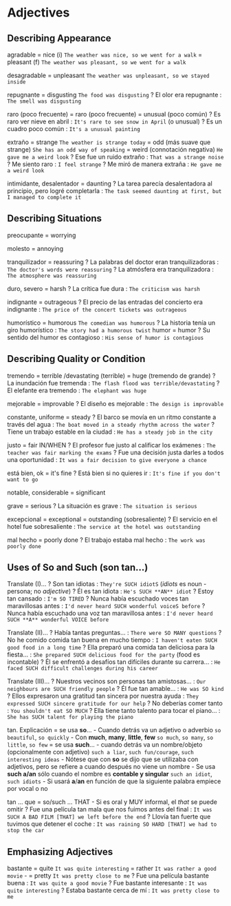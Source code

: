 # Adjectives

## Describing Appearance

agradable
    = nice (i) `The weather was nice, so we went for a walk`
    = pleasant (f) `The weather was pleasant, so we went for a walk`

desagradable
    = unpleasant `The weather was unpleasant, so we stayed inside`

repugnante = disgusting `The food was disgusting`
    ? El olor era repugnante : `The smell was disgusting`

raro (poco frecuente)
    = raro (poco frecuente)
    = unusual (poco común)
    ? Es raro ver nieve en abril : `It's rare to see snow in April` (o unusual)
    ? Es un cuadro poco común : `It's a unusual painting`

extraño
    = strange `The weather is strange today`
    = odd (más suave que strange) `She has an odd way of speaking`
    = weird (connotación negativa) `He gave me a weird look`
    ? Ese fue un ruido extraño : `That was a strange noise`
    ? Me siento raro : `I feel strange`
    ? Me miró de manera extraña : `He gave me a weird look`

intimidante, desalentador = daunting
    ? La tarea parecía desalentadora al principio, pero logré completarla : `The task seemed daunting at first, but I managed to complete it`


## Describing Situations

preocupante = worrying

molesto = annoying

tranquilizador = reassuring
    ? La palabras del doctor eran tranquilizadoras : `The doctor's words were reassuring`
    ? La atmósfera era tranquilizadora : `The atmosphere was reassuring`

duro, severo = harsh
    ? La crítica fue dura : `The criticism was harsh`

indignante = outrageous
    ? El precio de las entradas del concierto era indignante : `The price of the concert tickets was outrageous`

humorístico = humorous `The comedian was humorous`
    ? La historia tenía un giro humorístico : `The story had a humorous twist`
humor = humor
    ? Su sentido del humor es contagioso : `His sense of humor is contagious`


## Describing Quality or Condition

tremendo
    = terrible /devastating (terrible)
    = huge (tremendo de grande)
    ? La inundación fue tremenda :  `The flash flood was terrible/devastating`
    ? El elefante era tremendo : `The elephant was huge`


mejorable = improvable
    ? El diseño es mejorable : `The design is improvable`

constante, uniforme = steady
    ? El barco se movía en un ritmo constante a través del agua : `The boat moved in a steady rhythm across the water`
    ? Tiene un trabajo estable en la ciudad : `He has a steady job in the city`

justo = fair IN/WHEN
    ? El profesor fue justo al calificar los exámenes : `The teacher was fair marking the exams`
    ? Fue una decisión justa darles a todos una oportunidad : `It was a fair decision to give everyone a chance`

está bien, ok = it's fine
    ? Está bien si no quieres ir : `It's fine if you don't want to go`

notable, considerable
    = significant

grave = serious
    ? La situación es grave : `The situation is serious`

excepcional
    = exceptional
    = outstanding (sobresaliente)
    ? El servicio en el hotel fue sobresaliente : `The service at the hotel was outstanding`

mal hecho = poorly done
    ? El trabajo estaba mal hecho : `The work was poorly done`

## Uses of So and Such (son tan...)

Translate (I)...
    ? Son tan idiotas : `They're SUCH idiotS` (_idiots_ es noun - persona; no _adjective_)
    ? Él es tan idiota : `He's SUCH **AN** idiot`
    ? Estoy tan cansado : `I'm SO TIRED`
    ? Nunca había escuchado voces tan maravillosas antes : `I'd never heard SUCH wonderful voiceS before`
    ? Nunca había escuchado una voz tan maravillosa antes : `I'd never heard SUCH **A** wonderful VOICE before`

Translate (II)...
    ? Había tantas preguntas... : `There were SO MANY questions`
    ? No he comido comida tan buena en mucho tiempo : `I haven't eaten SUCH good food in a long time`
    ? Ella preparó una comida tan deliciosa para la fiesta... : `She prepared SUCH delicious food for the party` (food es incontable)
    ? Él se enfrentó a desafíos tan difíciles durante su carrera... : `He faced SUCH difficult challenges during his career`

Translate (III)...
    ? Nuestros vecinos son personas tan amistosas... : `Our neighbours are SUCH friendly people`
    ? Él fue tan amable... : `He was SO kind`
    ? Ellos expresaron una gratitud tan sincera por nuestra ayuda : `They expressed SUCH sincere gratitude for our help`
    ? No deberías comer tanto : `You shouldn't eat SO MUCH`
    ? Ella tiene tanto talento para tocar el piano... : `She has SUCH talent for playing the piano`

tan. Explicación
    = se usa **so**...
        - Cuando detrás va un adjetivo o adverbio `so beautiful`, `so quickly`
        - Con **much**, **many**, **little**, **few** `so much`, `so many`, `so little`, `so few`
    = se usa **such**...
        - cuando detrás va un nombre/objeto (opcionalmente con adjetivo) `such a liar`, `such fun/courage`, `such interesting ideas`
        - Nótese que con **so** se dijo que se utilizaba con adjetivos, pero se refiere a cuando después no viene un nombre
        - Se usa **such a/an** sólo cuando el nombre es **contable y singular** `such an idiot`, `such idiots`
        - Si usará **a**/**an** en función de que la siguiente palabra empiece por vocal o no

tan ... que <consecuencia>
    = so/such ... THAT
        - Si es oral y MUY informal, el _that_ se puede omitir
    ? Fue una película tan mala que nos fuimos antes del final : `It was SUCH A BAD FILM [THAT] we left before the end`
    ? Llovía tan fuerte que tuvimos que detener el coche : `It was raining SO HARD [THAT] we had to stop the car`

## Emphasizing Adjectives

bastante <adjective>
    = quite  `It was quite interesting`
    = rather `It was rather a good movie` -
    = pretty `It was pretty close to me`
    ? Fue una película bastante buena : `It was quite a good movie`
    ? Fue bastante interesante : `It was quite interesting`
    ? Estaba bastante cerca de mí : `It was pretty close to me`
